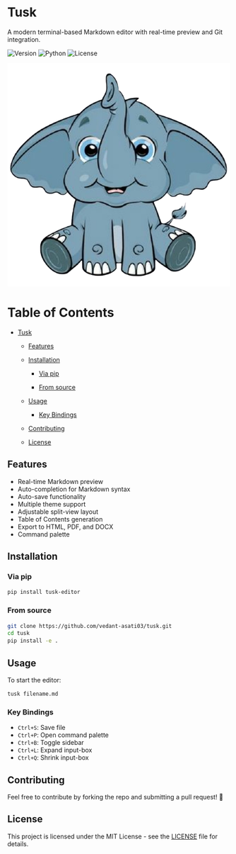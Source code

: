 # Tusk

A modern terminal-based Markdown editor with real-time preview and Git integration.

![Version](https://img.shields.io/badge/version-0.1.0-blue)
![Python](https://img.shields.io/badge/python-3.10+-blue)
![License](https://img.shields.io/badge/license-MIT-green)

![](assets/tusk-logo.png)

# Table of Contents

* [Tusk](#tusk)

  * [Features](#features)

  * [Installation](#installation)

    * [Via pip](#via-pip)

    * [From source](#from-source)

  * [Usage](#usage)

    * [Key Bindings](#key-bindings)

  * [Contributing](#contributing)

  * [License](#license)



## Features

- Real-time Markdown preview
- Auto-completion for Markdown syntax
- Auto-save functionality
- Multiple theme support
- Adjustable split-view layout
- Table of Contents generation
- Export to HTML, PDF, and DOCX
- Command palette

## Installation

### Via pip
```bash
pip install tusk-editor
```

### From source

```bash
git clone https://github.com/vedant-asati03/tusk.git
cd tusk
pip install -e .
```

## Usage

To start the editor:
```bash
tusk filename.md
```

### Key Bindings

- `Ctrl+S`: Save file
- `Ctrl+P`: Open command palette
- `Ctrl+B`: Toggle sidebar
- `Ctrl+L`: Expand input-box
- `Ctrl+Q`: Shrink input-box

## Contributing
Feel free to contribute by forking the repo and submitting a pull request! 🚀

## License

This project is licensed under the MIT License - see the [LICENSE](LICENSE) file for details.